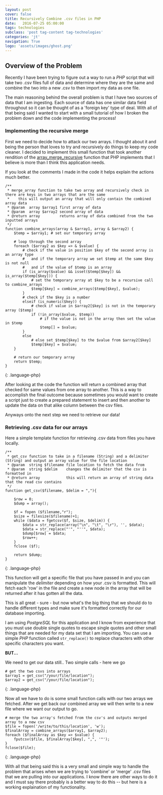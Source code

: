 ```yaml
---
layout: post
cover: false
title: Recursively Combine .csv files in PHP
date:   2016-07-25 05:00:00
tags: technologies
subclass: 'post tag-content tag-technologies'
categories: 'jt'
navigation: True
logo: 'assets/images/ghost.png'
---
```


## Overview of the Problem
Recently I have been trying to figure out a way to run a *PHP* script that will take two .csv files full of data and determine where they are the same and combine the two into a new .csv to then import my data as one file.

The main reasoning behind the overall problem is that I have two sources of data that I am ingesting. Each source of data has one similar data field throughout so it can be thought of as a 'foreign key' type of deal. With all of that being said I wanted to start with a small tutorial of how I broken the problem down and the code implementing the process!

### Implementing the recursive merge
First we need to decide how to attack our two arrays. I thought about it and being the person that loves to try and recursively do things to keep my code cleaner. I decided to implement this small function that took another rendition of the [array_merge_recursive](http://php.net/manual/en/function.array-merge-recursive.php) function that PHP implements that I believe is more than I think this application needs.

If you look at the comments I made in the code it helps explain the actions much better.

~~~
/**
 * merge_array function to take two array and recursively check in there are keys in two arrays that are the same
 *    this will output an array that will only contain the combined array data
 * @param  array $array1 first array of data
 * @param  array $array2 second array of data
 * @return array         returns array of data combined from the two inputted arrays
 */
function combine_arrays(array & $array1, array & $array2) {
    $temp = $array1; # set our temporary array

    # loop through the second array
    foreach ($array2 as $key => & $value) {
        # check if the value in position $key of the second array is an array type
        #   and if the temporary array we set $temp at the same $key is not null
        #   and if the value of $temp is an array
        if (is_array($value) && isset($temp[$key]) && is_array($temp[$key])) {
            # set the temporary array at $key to be a recursive call to combine_arrays
            $temp[$key] = combine_arrays($temp[$key], $value);
        }
        # check if the $key is a number
        elseif (is_numeric($key)) {
            # check if value in $array2[$key] is not in the temporary array ($temp)
            if (!in_array($value, $temp))
                # if the value is not in the array then set the value in $temp
                $temp[] = $value;
        }
        else
            # else set $temp[$key] to the $value from $array2[$key]
            $temp[$key] = $value;
    }

    # return our temporary array
    return $temp;
}
~~~
{: .language-php}

After looking at the code the function will return a combined array that checked for same values from one array to another. This is a way to accomplish the final outcome because sometimes you would want to create a script just to create a prepared statement to insert and then another to update the data on that alike column between the csv files.

Anyways onto the next step we need to retrieve our data!

### Retrieving .csv data for our arrays

Here a simple template function for retrieving .csv data from files you have locally.

~~~
/**
 * get_csv function to take in a filename (String) and a delimiter (String) and output an array value for the file location
 * @param  string $filename file location to fetch the data from
 * @param  string $delim    changes the delimiter that the csv is formatted in
 * @return array            this will return an array of string data that the read csv contains
 */
function get_csv($filename, $delim = ","){

    $row = 0;
    $dump = array();

    $f = fopen ($filename,"r");
    $size = filesize($filename)+1;
    while ($data = fgetcsv($f, $size, $delim)) {
        $data = str_replace(array("\n", "\t", "\r"), '', $data);
        $data = str_replace("'", "''", $data);
        $dump[$row] = $data;
        $row++;
    }
    fclose ($f);

    return $dump;
}
~~~
{: .language-php}

This function will get a specific file that you have passed in and you can manipulate the *delimiter* depending on how your .csv is formatted. This will fetch each 'row' in the file and create a new node in the array that will be returned after it has gotten all the data.

This is all great - sure - but now what's the big thing that we should do to handle different types and make sure it's formatted correctly for our database importing.

I am using *PostgreSQL* for this application and I know from experience that you must use double single quotes to escape single quotes and other small things that are needed for my data set that I am importing. You can use a simple *PHP* function called `str_replace()` to replace characters with other specific characters you want.

**BUT...**

We need to get our data still.. Two simple calls - here we go

~~~
# get the two csvs into arrays
$array1 = get_csv("/your/file/location");
$array2 = get_csv("/your/file/location");
~~~
{: .language-php}

Now all we have to do is some small function calls with our two arrays we fetched. After we get back our combined array we will then write to a new file where we want our output to go.

~~~
# merge the two array's fetched from the csv's and outputs merged array to a new csv
$file = fopen('/write/to/this/location', 'w');
$finalArray = combine_arrays($array1, $array2);
foreach ($finalArray as $key => $value) {
    fputcsv($file, $finalArray[$key], ",", '"');
}
fclose($file);
~~~
{: .language-php}

With all that being said this is a very small and simple way to handle the problem that arises when we are trying to 'combine' or 'merge' .csv files that we are pulling into our applications. I know there are other ways to do it and I must say there probably is a better way to do this -- but here is a working explaination of my functionality.
